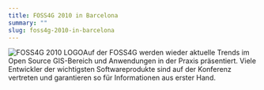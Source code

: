 ```yaml
---
title: FOSS4G 2010 in Barcelona
summary: ""
slug: foss4g-2010-in-barcelona
---
```

![FOSS4G 2010 LOGO](/images/blog/foss4g-2010-in-barcelona/foss4g-2010.jpg)Auf der FOSS4G werden wieder aktuelle Trends im Open Source GIS-Bereich und Anwendungen in der Praxis präsentiert. Viele Entwickler der wichtigsten Softwareprodukte sind auf der Konferenz vertreten und garantieren so für Informationen aus erster Hand.